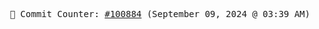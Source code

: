 <p align="center">
    <samp>
        📮 Commit Counter: <a href="https://github.com/Javascript-void0/Javascript-void0/commits/main">#100884</a> (September 09, 2024 @ 03:39 AM)
    </samp>
</p>
